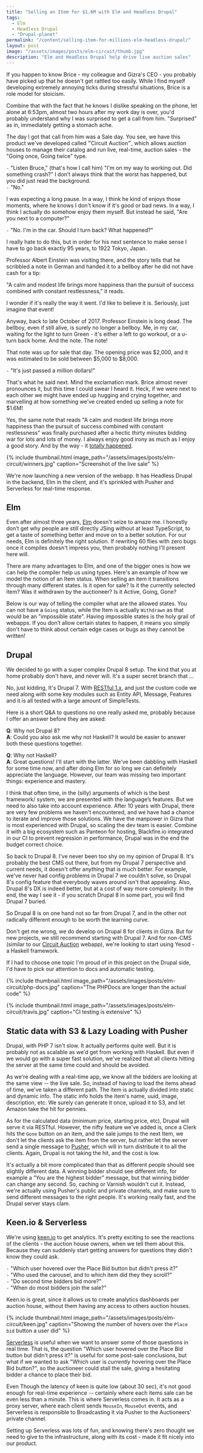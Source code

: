 ```yaml
---
title: "Selling an Item for $1.6M with Elm and Headless Drupal"
tags:
  - Elm
  - Headless Drupal
  - "Drupal-planet"
permalink: "/content/selling-item-for-millions-elm-headless-drupal/"
layout: post
image: "/assets/images/posts/elm-circuit/thumb.jpg"
description: "Elm and Headless Drupal help drive live auction sales"
---
```


If you happen to know Brice - my colleague and Gizra's CEO - you probably have picked up that he doesn't get rattled too easily.  While I find myself developing extremely annoying ticks during  stressful situations, Brice is a role model for stoicism.

Combine that with the fact that he knows I dislike speaking on the phone, let alone at 6:53pm, almost two hours after my work day is over, you'd probably understand why I was surprised to get a call from him. "Surprised" as in, immediately getting a stomach ache.

The day I got that call from him was a Sale day. You see, we have this product we've developed called ״Circuit Auction״, which allows auction houses to manage their catalog and run live, real-time, auction sales - the "Going once, Going twice" type.


`-` "Listen Bruce," (that's how I call him) "I'm on my way to working out. Did something crash?"
I don’t  always think that the worst has happened, but you did just read the background.  
`-` "No."

I was expecting a long pause. In a way, I think he kind of enjoys those moments, where he knows I don't know if it's good or bad news.  In a way, I think I actually do somehow enjoy them myself. But instead he said, "Are you next to a computer?"

`-` "No. I'm in the car. Should I turn back? What happened?"

I really hate to do this, but in order for his  next sentence to make sense I have to go back exactly 95 years, to 1922  Tokyo, Japan.

<!-- more -->

Professor Albert Einstein was visiting there, and the story tells that he scribbled a note in German and handed it to a bellboy after he did not have cash for a tip:

"A calm and modest life brings more happiness than the pursuit of success combined with constant restlessness," it reads.

I wonder if it's really the way it went. I'd like to believe it is. Seriously, just imagine that event!

Anyway, back to late October of 2017. Professor Einstein is long dead. The bellboy, even if still alive, is surely no longer a bellboy. Me, in my car, waiting for the light to turn Green - it's either a left to go workout, or  a u-turn back home.  And the note. The note!

That note was up for  sale that day. The opening price was $2,000, and it was estimated to be sold between $5,000 to $8,000.

`-` "It's just passed a million dollars!"

That's what he said next. Mind the exclamation mark. Brice almost never pronounces it, but this time I could swear I heard it. Heck, if we were next to each other we might have ended up hugging and crying together, and marvelling at how something we've created ended up selling a note for $1.6M!

Yes, the same note that reads "A calm and modest life brings more happiness than the pursuit of success combined with constant restlessness" was finally purchased after  a hectic thirty minutes bidding war for lots and lots of money. I always enjoy  good irony as much as I enjoy a good story. And by the way - it [totally happened](https://www.nytimes.com/2017/10/25/world/middleeast/einstein-theory-of-happiness.html).


{% include thumbnail.html image_path="/assets/images/posts/elm-circuit/winners.jpg" caption="Screenshot of the live sale" %}

We're now launching a new version of the webapp. It has Headless Drupal in the backend, Elm in the client, and it's sprinkled with Pusher and Serverless for real-time response.


## Elm

Even after almost three years, [Elm](http://elm-lang.org/) doesn't seize to amaze me. I honestly don’t get why people are still directly JSing without at least TypeScript, to get a taste of something better and move on to a better solution. For our needs, Elm is definitely the right solution. If rewriting 60 flies with zero bugs once it compiles doesn't impress you, then probably nothing I'll present here will.

There are many advantages to Elm, and one of the bigger ones is how we can help the compiler help us using types. Here's an example of how we model the notion of an Item status. When selling an item it transitions through many different states. Is it open for sale? Is it the currently selected item? Was it withdrawn by the auctioneer? Is it Active, Going, Gone?

Below is our way of telling the compiler what are the allowed states. You can not have a `Going` status, while the Item is actually `Withdrawn` as that would be an "impossible state". Having impossible states is the holy grail of webapps. If you don’t allow certain states to happen, it means you simply don't have to think about certain edge cases or bugs as they cannot be written!

<script src="https://gist.github.com/amitaibu/abcea7a114b213df48689e662a58f79d.js"></script>

## Drupal

We decided to go with a super complex Drupal 8 setup. The kind that you at home probably don't have, and never will. It's a super secret branch that …

No, just kidding, It's Drupal 7. With [RESTful 1.x](https://github.com/RESTful-Drupal/restful/tree/7.x-1.x), and just the custom code we need along with some key modules such as Entity API, Message, Features and it is all tested with a large amount of SimpleTests.

Here is a short Q&A to questions no one really asked me, probably because I offer an answer before they are asked:

__Q__: Why not Drupal 8?  
__A__: Could you also ask me why not Haskell? It would be easier to answer both these questions together.

__Q__: Why not Haskell?  
__A__: Great questions! I'll start with the latter. We've been dabbling with Haskell for some time now, and after doing Elm for so long we can definitely appreciate the language. However, our team was missing two important things: experience and mastery.

I think that often time, in the (silly) arguments of which is the best framework/ system, we are presented with the language’s features. But we need to also take  into account experience. After 10 years with Drupal, there are very few problems we haven't encountered, and we have had a chance to iterate and improve those solutions. We have the manpower in Gizra that is most experienced with Drupal, so scaling the dev team is easier. Combine it with a big ecosystem such as Panteon for hosting, Blackfire.io integrated in our CI to prevent regression in performance, Drupal was in the end the budget correct choice.

So back to Drupal 8. I've never been too shy on my opinion of Drupal 8. It's probably the best CMS out there, but from my Drupal 7 perspective and current needs, it doesn't offer anything that is much better. For example, we've never had config problems in Drupal 7 we couldn't solve, so Drupal 8's config feature that everybody waves around isn't that appealing. Also, Drupal 8's DX is indeed better, but at a cost of way more complexity. In the end, the way I see it - if you scratch Drupal 8 in some part, you will find Drupal 7 buried.

So Drupal 8 is on one hand not so far from Drupal 7, and in the other not radically different enough to be worth the learning curve.

Don't get me wrong, we do develop on Drupal 8 for clients in Gizra. But for new projects, we still recommend starting with Drupal 7. And for non-CMS (similar to our [Circuit Auction](http://www.circuitauction.com/) webapp), we're looking to start using Yesod - a Haskell framework.

If I had to choose one topic I'm proud of in this project on the Drupal side, I'd have to pick our attention to docs and automatic testing.


{% include thumbnail.html image_path="/assets/images/posts/elm-circuit/php-docs.jpg" caption="The PHPDocs are longer than the actual code" %}

{% include thumbnail.html image_path="/assets/images/posts/elm-circuit/travis.jpg" caption="CI testing is extensive" %}

## Static data with S3 & Lazy Loading with Pusher

Drupal, with PHP 7 isn't slow. It actually performs quite well. But it is probably not as scalable as we'd get from working with Haskell. But even if we would go with a super fast solution, we've realized that all clients hitting the server at the same time could and should be avoided.

As we're dealing with a real-time app, we know all the bidders are looking at the same view -- the live sale. So, instead of having to load the items ahead of time, we've taken a different path.
The item is actually divided into static and dynamic info. The static info holds the item's name, uuid, image, description, etc. We surely can generate it once, upload it to S3, and let Amazon take the hit for pennies.

As for the calculated data (minimum price, starting price, etc), Drupal will serve it via RESTful. However, the nifty feature we've added is, once a Clerk hits the `Gone` button on an item, and the sale jumps to the next Item, we don't let the clients ask the item from the server, but rather let the server send a single message to [Pusher](https://pusher.com/), which will in turn distribute it to all the clients. Again, Drupal is not taking the hit, and the cost is low.

It's actually a bit more complicated than that as different people should see slightly different data. A winning bidder should see different info, for example a “You are the highest bidder” message, but that winning bidder can change any second. So, caching or Varnish wouldn't cut it. Instead, we're actually using Pusher's public and private channels, and make sure to send different messages to the right people. It's working really fast, and the Drupal server stays clam.

## Keen.io & Serverless

We're using [keen.io](https://keen.io/) to get analytics. It's pretty exciting to see the reactions of the clients - the auction house owners, when we tell them about this. Because they can suddenly start getting answers for questions they didn't know they could ask.

`-` "Which user hovered over the Place Bid button but didn't press it?"  
`-` "Who used the carousel, and to which item did they they scroll?"  
`-` "Do second time bidders bid more?"  
`-` "When do most bidders join the sale?"

Keen.io is great, since it allows us to create analytics dashboards per auction house, without them having any access to others auction houses.

{% include thumbnail.html image_path="/assets/images/posts/elm-circuit/keen.jpg" caption="Showing the number of hovers over the `Place bid` button a user did" %}

[Serverless](https://serverless.com/) is useful when we want to answer some of those questions in real time. That is, the question "Which user hovered over the Place Bid button but didn't press it?" is useful for some post-sale conclusions, but what if we wanted to ask "Which user is _currently_ hovering over the Place Bid button?", so the auctioneer could stall the sale, giving a hesitating bidder a chance to place their bid.

Even Though the latency of keen is quite low (about 30 sec), it's not good enough for real-time experience -- certainly where each items sale can be even less than a minute. This is where Serverless comes in. It acts as a proxy server, where each client sends `MouseIn`, `MouseOut` events, and Serverless is responsible to Broadcasting it via Pusher to the Auctioneers' private channel.

Setting up Serverless was lots of fun, and knowing there's zero thought we need to give to the infrastructure, along with its cost - made it fit nicely into our product.
